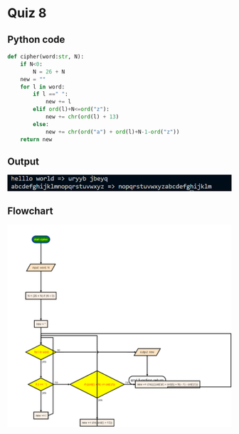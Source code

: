 # Quiz 8

## Python code
```python
def cipher(word:str, N):
    if N<0: 
        N = 26 + N
    new = ""
    for l in word:
        if l ==" ":
            new += l
        elif ord(l)+N<=ord("z"):
            new += chr(ord(l) + 13)
        else: 
            new += chr(ord("a") + ord(l)+N-1-ord("z"))
    return new
```

## Output
![](/assets/Q_8.png)

## Flowchart
![](/flowCharts/q8.png)